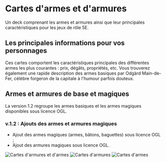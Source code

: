 # Cartes d'armes et d'armures
Un deck comprenant les armes et armures ainsi que leur principales caractéristiques pour les jeux de rôle 5E.

## Les principales informations pour vos personnages

Ces cartes comportent les caractéristiques principales des différentes armes les plus courantes : prix, dégâts, propriétés, etc. Vous trouverez également une rapide description des armes basiques par Odgärd Main-de-Fer, célèbre forgeron de la capitale à l'humour parfois douteux. 

## Armes et armures de base et magiques

La version 1.2 regroupe les armes basiques et les armes magiques disponibles sous licence OGL.

### v.1.2 : Ajouts des armes et armures magiques

- Ajout des armes magiques (armes, bâtons, baguettes) sous licence OGL ;
- Ajout des armures magiques sous licence OGL.

![Cartes d'armures et d'armes](https://www.black-book-editions.fr/contenu/users/78375/image/rendu.jpg)
![Cartes d'armures](https://www.black-book-editions.fr/contenu/users/78375/image/rendu_armures.jpg)
![Cartes d'armes](https://www.black-book-editions.fr/contenu/users/78375/image/sample.jpg)
